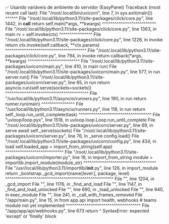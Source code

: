 ✅ Usando variáveis de ambiente do servidor (EasyPanel)
Traceback (most recent call last):
  File "/root/.local/bin/uvicorn", line 7, in <module>
    sys.exit(main())
             ^^^^^^
  File "/root/.local/lib/python3.11/site-packages/click/core.py", line 1442, in __call__
    return self.main(*args, **kwargs)
           ^^^^^^^^^^^^^^^^^^^^^^^^^^
  File "/root/.local/lib/python3.11/site-packages/click/core.py", line 1363, in main
    rv = self.invoke(ctx)
         ^^^^^^^^^^^^^^^^
  File "/root/.local/lib/python3.11/site-packages/click/core.py", line 1226, in invoke
    return ctx.invoke(self.callback, **ctx.params)
           ^^^^^^^^^^^^^^^^^^^^^^^^^^^^^^^^^^^^^^^
  File "/root/.local/lib/python3.11/site-packages/click/core.py", line 794, in invoke
    return callback(*args, **kwargs)
           ^^^^^^^^^^^^^^^^^^^^^^^^^
  File "/root/.local/lib/python3.11/site-packages/uvicorn/main.py", line 410, in main
    run(
  File "/root/.local/lib/python3.11/site-packages/uvicorn/main.py", line 577, in run
    server.run()
  File "/root/.local/lib/python3.11/site-packages/uvicorn/server.py", line 65, in run
    return asyncio.run(self.serve(sockets=sockets))
           ^^^^^^^^^^^^^^^^^^^^^^^^^^^^^^^^^^^^^^^^
  File "/usr/local/lib/python3.11/asyncio/runners.py", line 190, in run
    return runner.run(main)
           ^^^^^^^^^^^^^^^^
  File "/usr/local/lib/python3.11/asyncio/runners.py", line 118, in run
    return self._loop.run_until_complete(task)
           ^^^^^^^^^^^^^^^^^^^^^^^^^^^^^^^^^^^
  File "uvloop/loop.pyx", line 1518, in uvloop.loop.Loop.run_until_complete
  File "/root/.local/lib/python3.11/site-packages/uvicorn/server.py", line 69, in serve
    await self._serve(sockets)
  File "/root/.local/lib/python3.11/site-packages/uvicorn/server.py", line 76, in _serve
    config.load()
  File "/root/.local/lib/python3.11/site-packages/uvicorn/config.py", line 434, in load
    self.loaded_app = import_from_string(self.app)
                      ^^^^^^^^^^^^^^^^^^^^^^^^^^^^
  File "/root/.local/lib/python3.11/site-packages/uvicorn/importer.py", line 19, in import_from_string
    module = importlib.import_module(module_str)
             ^^^^^^^^^^^^^^^^^^^^^^^^^^^^^^^^^^^
  File "/usr/local/lib/python3.11/importlib/__init__.py", line 126, in import_module
    return _bootstrap._gcd_import(name[level:], package, level)
           ^^^^^^^^^^^^^^^^^^^^^^^^^^^^^^^^^^^^^^^^^^^^^^^^^^^^
  File "<frozen importlib._bootstrap>", line 1204, in _gcd_import
  File "<frozen importlib._bootstrap>", line 1176, in _find_and_load
  File "<frozen importlib._bootstrap>", line 1147, in _find_and_load_unlocked
  File "<frozen importlib._bootstrap>", line 690, in _load_unlocked
  File "<frozen importlib._bootstrap_external>", line 940, in exec_module
  File "<frozen importlib._bootstrap>", line 241, in _call_with_frames_removed
  File "/app/main.py", line 15, in <module>
    from app.api import health, webhooks  # teams module not yet implemented
    ^^^^^^^^^^^^^^^^^^^^^^^^^^^^^^^^^^^^
  File "/app/app/api/webhooks.py", line 673
    return
          ^
SyntaxError: expected 'except' or 'finally' block